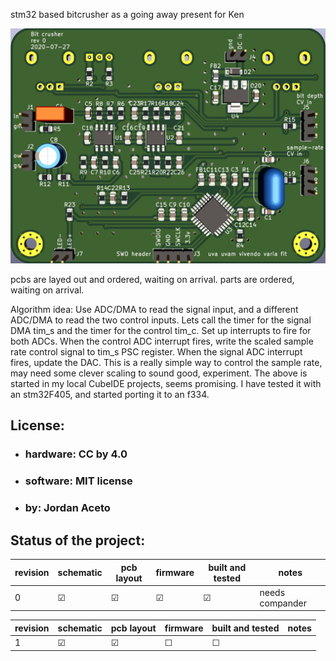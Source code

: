 stm32 based bitcrusher as a going away present for Ken

![](./main_pcb/pics/pcb_rear.png?raw=true "pcb rear") 

pcbs are layed out and ordered, waiting on arrival.
parts are ordered, waiting on arrival.

Algorithm idea: 
    Use ADC/DMA to read the signal input, and a different ADC/DMA to read the two control inputs.
    Lets call the timer for the signal DMA tim_s and the timer for the control tim_c.
    Set up interrupts to fire for both ADCs.
    When the control ADC interrupt fires, write the scaled sample rate control signal to tim_s PSC register.
    When the signal ADC interrupt fires, update the DAC.
    This is a really simple way to control the sample rate, may need some clever scaling to sound good, experiment.
    The above is started in my local CubeIDE projects, seems promising. I have tested it with an stm32F405, and started porting it to an f334.

## License:
- ### hardware: CC by 4.0
- ### software: MIT license
- ### by: Jordan Aceto

## Status of the project:

revision | schematic | pcb layout | firmware | built and tested | notes
---------|-----------|------------|----------|------------------|---------------
0        | &#9745;   | &#9745;    | &#9745;  | &#9745;          | needs compander


revision | schematic | pcb layout | firmware | built and tested | notes
---------|-----------|------------|----------|------------------|---------------
1        | &#9745;   | &#9745;    | &#9744;  | &#9744;          | 